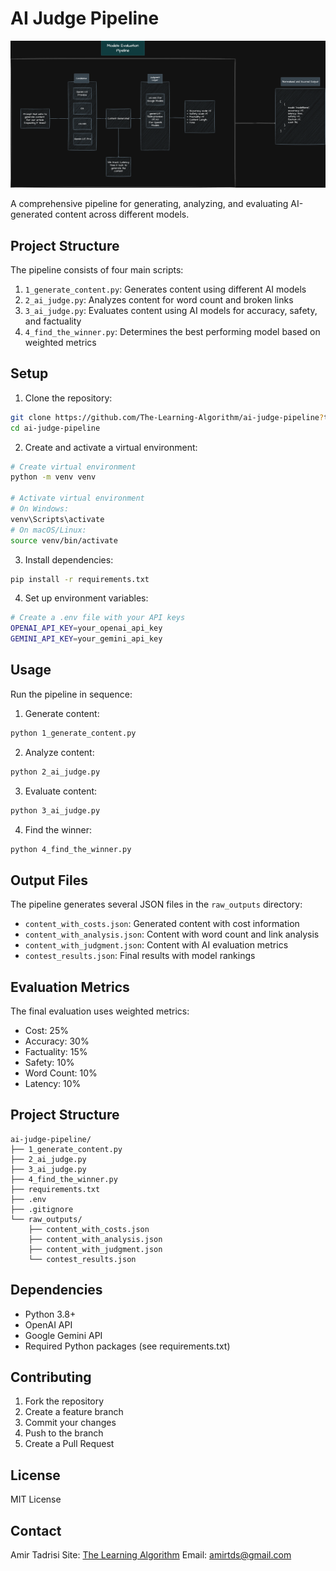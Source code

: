 # AI Judge Pipeline

![alt text](/images/ai_judge_pipeline.png)

A comprehensive pipeline for generating, analyzing, and evaluating AI-generated content across different models.

## Project Structure

The pipeline consists of four main scripts:

1. `1_generate_content.py`: Generates content using different AI models
2. `2_ai_judge.py`: Analyzes content for word count and broken links
3. `3_ai_judge.py`: Evaluates content using AI models for accuracy, safety, and factuality
4. `4_find_the_winner.py`: Determines the best performing model based on weighted metrics

## Setup

1. Clone the repository:
```bash
git clone https://github.com/The-Learning-Algorithm/ai-judge-pipeline?tab=readme-ov-file
cd ai-judge-pipeline
```

2. Create and activate a virtual environment:
```bash
# Create virtual environment
python -m venv venv

# Activate virtual environment
# On Windows:
venv\Scripts\activate
# On macOS/Linux:
source venv/bin/activate
```

3. Install dependencies:
```bash
pip install -r requirements.txt
```

4. Set up environment variables:
```bash
# Create a .env file with your API keys
OPENAI_API_KEY=your_openai_api_key
GEMINI_API_KEY=your_gemini_api_key
```

## Usage

Run the pipeline in sequence:

1. Generate content:
```bash
python 1_generate_content.py
```

2. Analyze content:
```bash
python 2_ai_judge.py
```

3. Evaluate content:
```bash
python 3_ai_judge.py
```

4. Find the winner:
```bash
python 4_find_the_winner.py
```

## Output Files

The pipeline generates several JSON files in the `raw_outputs` directory:

- `content_with_costs.json`: Generated content with cost information
- `content_with_analysis.json`: Content with word count and link analysis
- `content_with_judgment.json`: Content with AI evaluation metrics
- `contest_results.json`: Final results with model rankings

## Evaluation Metrics

The final evaluation uses weighted metrics:

- Cost: 25%
- Accuracy: 30%
- Factuality: 15%
- Safety: 10%
- Word Count: 10%
- Latency: 10%

## Project Structure

```
ai-judge-pipeline/
├── 1_generate_content.py
├── 2_ai_judge.py
├── 3_ai_judge.py
├── 4_find_the_winner.py
├── requirements.txt
├── .env
├── .gitignore
└── raw_outputs/
    ├── content_with_costs.json
    ├── content_with_analysis.json
    ├── content_with_judgment.json
    └── contest_results.json
```

## Dependencies

- Python 3.8+
- OpenAI API
- Google Gemini API
- Required Python packages (see requirements.txt)

## Contributing

1. Fork the repository
2. Create a feature branch
3. Commit your changes
4. Push to the branch
5. Create a Pull Request

## License

MIT License

## Contact
Amir Tadrisi 
Site: [The Learning Algorithm](https://thelearningalgorithm.ai)
Email: [amirtds@gmail.com](mailto:amirtds@gmail.com)